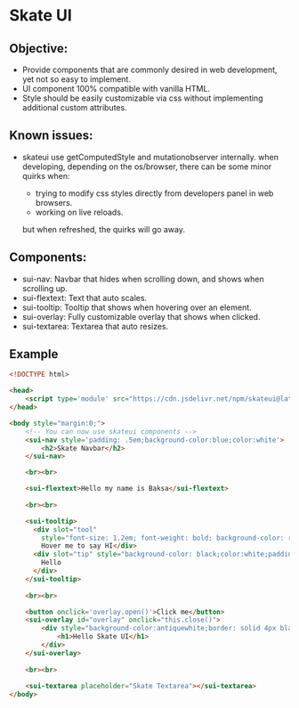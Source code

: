 # Skate UI

## Objective:
  - Provide components that are commonly desired in web development, yet not so easy to implement.
  - UI component 100% compatible with vanilla HTML.
  - Style should be easily customizable via css without implementing additional custom attributes.

## Known issues:
  - skateui use getComputedStyle and mutationobserver internally.
    when developing, depending on the os/browser, there can be some minor quirks when:
      - trying to modify css styles directly from developers panel in web browsers.
      - working on live reloads.
    
    but when refreshed, the quirks will go away.

## Components:

- sui-nav: Navbar that hides when scrolling down, and shows when scrolling up.
- sui-flextext: Text that auto scales.
- sui-tooltip: Tooltip that shows when hovering over an element.
- sui-overlay: Fully customizable overlay that shows when clicked.
- sui-textarea: Textarea that auto resizes.

## Example

```html
<!DOCTYPE html>

<head>
    <script type='module' src="https://cdn.jsdelivr.net/npm/skateui@latest/dist/skateui/skateui.esm.js"></script>
</head>

<body style="margin:0;">
    <!-- You can now use skateui components -->
    <sui-nav style='padding: .5em;background-color:blue;color:white'>
        <h2>Skate Navbar</h2>
    </sui-nav>

    <br><br>

    <sui-flextext>Hello my name is Baksa</sui-flextext>
    
    <br><br>

    <sui-tooltip>
      <div slot="tool"
        style="font-size: 1.2em; font-weight: bold; background-color: red;color:white;padding: .25em;cursor: pointer;">
        Hover me to say HI</div>
      <div slot="tip" style="background-color: black;color:white;padding:.5em;">
        Hello
      </div>
    </sui-tooltip>
    
    <br><br>

    <button onclick='overlay.open()'>Click me</button>
    <sui-overlay id="overlay" onclick="this.close()">
        <div style="background-color:antiquewhite;border: solid 4px black;padding:1em;">
            <h1>Hello Skate UI</h1>
        </div>
    </sui-overlay>
    
    <br><br>
    
    <sui-textarea placeholder="Skate Textarea"></sui-textarea>
</body>